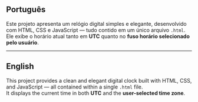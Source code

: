 ## Português

Este projeto apresenta um relógio digital simples e elegante, desenvolvido com HTML, CSS e JavaScript — tudo contido em um único arquivo `.html`.  
Ele exibe o horário atual tanto em **UTC** quanto no **fuso horário selecionado pelo usuário**.

---

## English

This project provides a clean and elegant digital clock built with HTML, CSS, and JavaScript — all contained within a single `.html` file.  
It displays the current time in both **UTC** and the **user-selected time zone**.
